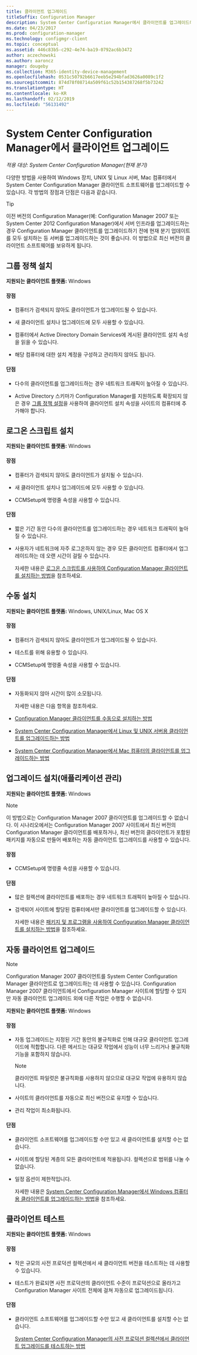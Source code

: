 ```yaml
---
title: 클라이언트 업그레이드
titleSuffix: Configuration Manager
description: System Center Configuration Manager에서 클라이언트를 업그레이드하는 방법에 대한 정보를 가져옵니다.
ms.date: 04/23/2017
ms.prod: configuration-manager
ms.technology: configmgr-client
ms.topic: conceptual
ms.assetid: 446c83b5-c292-4e74-ba19-0792ac6b3472
author: aczechowski
ms.author: aaroncz
manager: dougeby
ms.collection: M365-identity-device-management
ms.openlocfilehash: 0531c50792b6617eeb5e294bfad3626a0089c1f2
ms.sourcegitcommit: 874d78f08714a509f61c52b154387268f5b73242
ms.translationtype: HT
ms.contentlocale: ko-KR
ms.lasthandoff: 02/12/2019
ms.locfileid: "56131492"
---
```

# <a name="upgrade-clients-in-system-center-configuration-manager"></a>System Center Configuration Manager에서 클라이언트 업그레이드

*적용 대상: System Center Configuration Manager(현재 분기)*

다양한 방법을 사용하여 Windows 장치, UNIX 및 Linux 서버, Mac 컴퓨터에서 System Center Configuration Manager 클라이언트 소프트웨어를 업그레이드할 수 있습니다. 각 방법의 장점과 단점은 다음과 같습니다.  

> [!TIP]  
>  이전 버전의 Configuration Manager\(예: Configuration Manager 2007 또는 System Center 2012 Configuration Manager\)에서 서버 인프라를 업그레이드하는 경우 Configuration Manager 클라이언트를 업그레이드하기 전에 현재 분기 업데이트를 모두 설치하는 등 서버를 업그레이드하는 것이 좋습니다. 이 방법으로 최신 버전의 클라이언트 소프트웨어를 보유하게 됩니다.  

## <a name="group-policy-installation"></a>그룹 정책 설치  
 **지원되는 클라이언트 플랫폼:** Windows  

#### <a name="advantages"></a>장점  

- 컴퓨터가 검색되지 않아도 클라이언트가 업그레이드될 수 있습니다.  

- 새 클라이언트 설치나 업그레이드에 모두 사용할 수 있습니다.  

- 컴퓨터에서 Active Directory Domain Services에 게시된 클라이언트 설치 속성을 읽을 수 있습니다.  

- 해당 컴퓨터에 대한 설치 계정을 구성하고 관리하지 않아도 됩니다.  

#### <a name="disadvantages"></a>단점  

- 다수의 클라이언트를 업그레이드하는 경우 네트워크 트래픽이 높아질 수 있습니다.  

- Active Directory 스키마가 Configuration Manager를 지원하도록 확장되지 않은 경우 [그룹 정책 설정](../../../../core/clients/deploy/deploy-clients-to-windows-computers.md#BKMK_ClientGP)을 사용하여 클라이언트 설치 속성을 사이트의 컴퓨터에 추가해야 합니다.  


## <a name="logon-script-installation"></a>로그온 스크립트 설치  
 **지원되는 클라이언트 플랫폼:** Windows  

#### <a name="advantages"></a>장점  

- 컴퓨터가 검색되지 않아도 클라이언트가 설치될 수 있습니다.  

- 새 클라이언트 설치나 업그레이드에 모두 사용할 수 있습니다.  

- CCMSetup에 명령줄 속성을 사용할 수 있습니다.  

#### <a name="disadvantages"></a>단점  

- 짧은 기간 동안 다수의 클라이언트를 업그레이드하는 경우 네트워크 트래픽이 높아질 수 있습니다.  

- 사용자가 네트워크에 자주 로그온하지 않는 경우 모든 클라이언트 컴퓨터에서 업그레이드하는 데 오랜 시간이 걸릴 수 있습니다.  

  자세한 내용은 [로그온 스크립트를 사용하여 Configuration Manager 클라이언트를 설치하는 방법](../../../../core/clients/deploy/deploy-clients-to-windows-computers.md#BKMK_ClientLogonScript)을 참조하세요.  

## <a name="manual-installation"></a>수동 설치  
 **지원되는 클라이언트 플랫폼:** Windows, UNIX/Linux, Mac OS X  

#### <a name="advantages"></a>장점  

- 컴퓨터가 검색되지 않아도 클라이언트가 업그레이드될 수 있습니다.  

- 테스트를 위해 유용할 수 있습니다.  

- CCMSetup에 명령줄 속성을 사용할 수 있습니다.  

#### <a name="disadvantages"></a>단점  

- 자동화되지 않아 시간이 많이 소모됩니다.  

  자세한 내용은 다음 항목을 참조하세요.  

- [Configuration Manager 클라이언트를 수동으로 설치하는 방법](../../../../core/clients/deploy/deploy-clients-to-windows-computers.md#BKMK_Manual)  

- [System Center Configuration Manager에서 Linux 및 UNIX 서버용 클라이언트를 업그레이드하는 방법](../../../../core/clients/manage/upgrade/upgrade-clients-for-linux-and-unix-servers.md)  

- [System Center Configuration Manager에서 Mac 컴퓨터의 클라이언트를 업그레이드하는 방법](../../../../core/clients/manage/upgrade/upgrade-clients-on-mac-computers.md)  

## <a name="upgrade-installation-application-management"></a>업그레이드 설치(애플리케이션 관리)  
 **지원되는 클라이언트 플랫폼:** Windows  

> [!NOTE]  
>  이 방법으로는 Configuration Manager 2007 클라이언트를 업그레이드할 수 없습니다. 이 시나리오에서는 Configuration Manager 2007 사이트에서 최신 버전의 Configuration Manager 클라이언트를 배포하거나, 최신 버전의 클라이언트가 포함된 패키지를 자동으로 만들어 배포하는 자동 클라이언트 업그레이드를 사용할 수 있습니다.  

#### <a name="advantages"></a>장점  

- CCMSetup에 명령줄 속성을 사용할 수 있습니다.  

#### <a name="disadvantages"></a>단점  

- 많은 컬렉션에 클라이언트를 배포하는 경우 네트워크 트래픽이 높아질 수 있습니다.  

- 검색되어 사이트에 할당된 컴퓨터에서만 클라이언트를 업그레이드할 수 있습니다.  

  자세한 내용은 [패키지 및 프로그램을 사용하여 Configuration Manager 클라이언트를 설치하는 방법](../../../../core/clients/deploy/deploy-clients-to-windows-computers.md#BKMK_ClientApp)을 참조하세요.  

## <a name="automatic-client-upgrade"></a>자동 클라이언트 업그레이드  

> [!NOTE]  
>  Configuration Manager 2007 클라이언트를 System Center Configuration Manager 클라이언트로 업그레이드하는 데 사용할 수 있습니다. Configuration Manager 2007 클라이언트에서 Configuration Manager 사이트에 할당할 수 있지만 자동 클라이언트 업그레이드 외에 다른 작업은 수행할 수 없습니다.  

 **지원되는 클라이언트 플랫폼:** Windows  

#### <a name="advantages"></a>장점  

- 자동 업그레이드는 지정된 기간 동안의 불규칙화로 인해 대규모 클라이언트 업그레이드에 적합합니다. 다른 메서드는 대규모 작업에서 성능이 너무 느리거나 불규칙화 기능을 포함하지 않습니다. 

    > [!Note]
    > 클라이언트 파일럿은 불규칙화를 사용하지 않으므로 대규모 작업에 유용하지 않습니다.  
- 사이트의 클라이언트를 자동으로 최신 버전으로 유지할 수 있습니다.  

- 관리 작업이 최소화됩니다.  

#### <a name="disadvantages"></a>단점  

- 클라이언트 소프트웨어를 업그레이드할 수만 있고 새 클라이언트를 설치할 수는 없습니다.  

- 사이트에 할당된 계층의 모든 클라이언트에 적용됩니다. 컬렉션으로 범위를 나눌 수 없습니다.  

- 일정 옵션이 제한적입니다.  

  자세한 내용은 [System Center Configuration Manager에서 Windows 컴퓨터용 클라이언트를 업그레이드하는 방법](../../../../core/clients/manage/upgrade/upgrade-clients-for-windows-computers.md)을 참조하세요.  

## <a name="client-testing"></a>클라이언트 테스트  
 **지원되는 클라이언트 플랫폼:** Windows  

#### <a name="advantages"></a>장점  

- 작은 규모의 사전 프로덕션 컬렉션에서 새 클라이언트 버전을 테스트하는 데 사용할 수 있습니다.  

- 테스트가 완료되면 사전 프로덕션의 클라이언트 수준이 프로덕션으로 올라가고 Configuration Manager 사이트 전체에 걸쳐 자동으로 업그레이드됩니다.  

#### <a name="disadvantages"></a>단점  

- 클라이언트 소프트웨어를 업그레이드할 수만 있고 새 클라이언트를 설치할 수는 없습니다.  

  [System Center Configuration Manager의 사전 프로덕션 컬렉션에서 클라이언트 업그레이드를 테스트하는 방법](../../../../core/clients/manage/upgrade/test-client-upgrades.md)  
